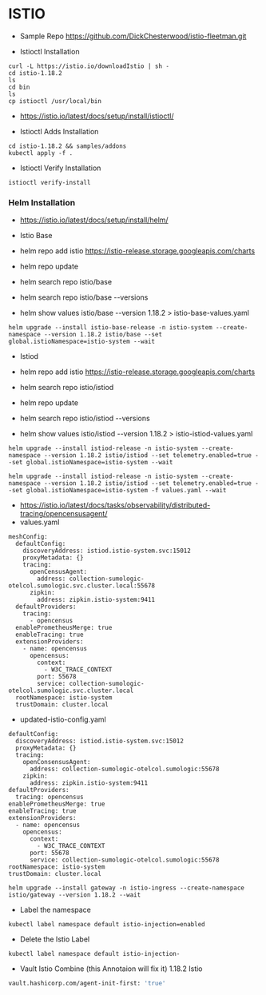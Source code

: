 # ISTIO

- Sample Repo https://github.com/DickChesterwood/istio-fleetman.git

- Istioctl Installation
```istio
curl -L https://istio.io/downloadIstio | sh -
cd istio-1.18.2
ls
cd bin
ls
cp istioctl /usr/local/bin
```
- https://istio.io/latest/docs/setup/install/istioctl/

- Istioctl Adds Installation
```istio
cd istio-1.18.2 && samples/addons
kubectl apply -f .
```

- Istioctl Verify Installation
```istio
istioctl verify-install
```

### Helm Installation

- https://istio.io/latest/docs/setup/install/helm/

- Istio Base

- helm repo add istio https://istio-release.storage.googleapis.com/charts

- helm repo update

- helm search repo istio/base

- helm search repo istio/base --versions

- helm show values istio/base --version 1.18.2 > istio-base-values.yaml


```helm
helm upgrade --install istio-base-release -n istio-system --create-namespace --version 1.18.2 istio/base --set global.istioNamespace=istio-system --wait
```

- Istiod

- helm repo add istio https://istio-release.storage.googleapis.com/charts

- helm search repo istio/istiod

- helm repo update

- helm search repo istio/istiod --versions
  
- helm show values istio/istiod --version 1.18.2 > istio-istiod-values.yaml

```helm
helm upgrade --install istiod-release -n istio-system --create-namespace --version 1.18.2 istio/istiod --set telemetry.enabled=true --set global.istioNamespace=istio-system --wait
```

```helm
helm upgrade --install istiod-release -n istio-system --create-namespace --version 1.18.2 istio/istiod --set telemetry.enabled=true --set global.istioNamespace=istio-system -f values.yaml --wait
```
- https://istio.io/latest/docs/tasks/observability/distributed-tracing/opencensusagent/
- values.yaml 
```values
meshConfig:
  defaultConfig:
    discoveryAddress: istiod.istio-system.svc:15012
    proxyMetadata: {}
    tracing:
      openCensusAgent:
        address: collection-sumologic-otelcol.sumologic.svc.cluster.local:55678
      zipkin:
        address: zipkin.istio-system:9411
  defaultProviders:
    tracing:
      - opencensus
  enablePrometheusMerge: true
  enableTracing: true
  extensionProviders:
    - name: opencensus
      opencensus:
        context:
          - W3C_TRACE_CONTEXT
        port: 55678
        service: collection-sumologic-otelcol.sumologic.svc.cluster.local
  rootNamespace: istio-system
  trustDomain: cluster.local
```
- updated-istio-config.yaml
```
defaultConfig:
  discoveryAddress: istiod.istio-system.svc:15012
  proxyMetadata: {}
  tracing:
    openConsensusAgent:
      address: collection-sumologic-otelcol.sumologic:55678
    zipkin:
      address: zipkin.istio-system:9411
defaultProviders:
  tracing: opencensus
enablePrometheusMerge: true
enableTracing: true
extensionProviders:
  - name: opencensus
    opencensus:
      context:
        - W3C_TRACE_CONTEXT
      port: 55678
      service: collection-sumologic-otelcol.sumologic:55678
rootNamespace: istio-system
trustDomain: cluster.local
```


```helm
helm upgrade --install gateway -n istio-ingress --create-namespace istio/gateway --version 1.18.2 --wait
```

- Label the namespace

```kubectl
kubectl label namespace default istio-injection=enabled
```

- Delete the Istio Label

```
kubectl label namespace default istio-injection-
```

- Vault Istio Combine (this Annotaion will fix it) 1.18.2 Istio
```bash
vault.hashicorp.com/agent-init-first: 'true'
```
